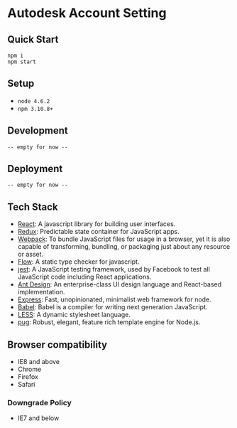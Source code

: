 Autodesk Account Setting
======

## Quick Start

```
npm i
npm start
```

## Setup

- `node 4.6.2`
- `npm 3.10.8+`

## Development

`-- empty for now --`

## Deployment

`-- empty for now --`

## Tech Stack

- [React](https://facebook.github.io/react/): A javascript library for building user interfaces.
- [Redux](http://redux.js.org/): Predictable state container for JavaScript apps.
- [Webpack](http://webpack.github.io/docs/): To bundle JavaScript files for usage in a browser, yet it is also capable of transforming, bundling, or packaging just about any resource or asset.
- [Flow](https://flowtype.org/docs/getting-started.html): A static type checker for javascript.
- [jest](https://facebook.github.io/jest/docs/api.html): A JavaScript testing framework, used by Facebook to test all JavaScript code including React applications.
- [Ant Design](https://ant.design/docs/react/introduce): An enterprise-class UI design language and React-based implementation.
- [Express](http://expressjs.com/en/4x/api.html): Fast, unopinionated, minimalist web framework for node.
- [Babel](https://babeljs.io/): Babel is a compiler for writing next generation JavaScript.
- [LESS](http://lesscss.org/functions/): A dynamic stylesheet language.
- [pug](https://pugjs.org/api/getting-started.html): Robust, elegant, feature rich template engine for Node.js.

## Browser compatibility

- IE8 and above
- Chrome
- Firefox
- Safari

### Downgrade Policy

- IE7 and below
